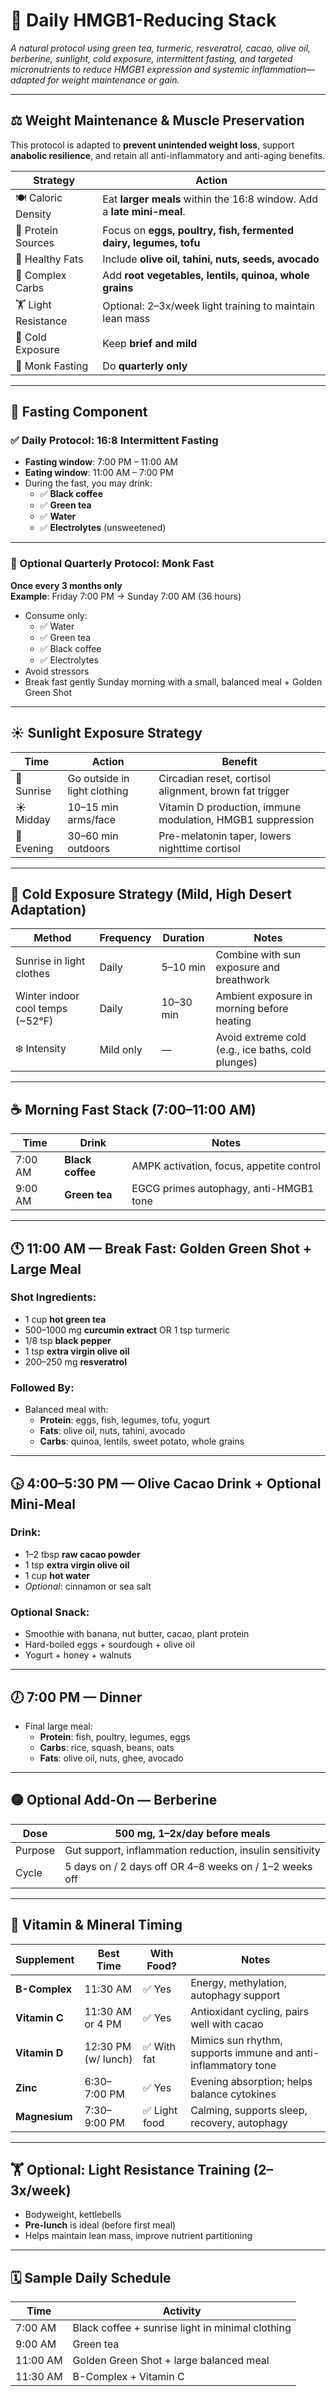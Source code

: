 # 🌿 Daily HMGB1-Reducing Stack  
*A natural protocol using green tea, turmeric, resveratrol, cacao, olive oil, berberine, sunlight, cold exposure, intermittent fasting, and targeted micronutrients to reduce HMGB1 expression and systemic inflammation—adapted for weight maintenance or gain.*

---

## ⚖️ Weight Maintenance & Muscle Preservation

This protocol is adapted to **prevent unintended weight loss**, support **anabolic resilience**, and retain all anti-inflammatory and anti-aging benefits.

| Strategy              | Action                                                            |
|-----------------------|-------------------------------------------------------------------|
| 🍽️ Caloric Density    | Eat **larger meals** within the 16:8 window. Add a **late mini-meal**. |
| 🥬 Protein Sources     | Focus on **eggs, poultry, fish, fermented dairy, legumes, tofu**  |
| 🥑 Healthy Fats        | Include **olive oil, tahini, nuts, seeds, avocado**               |
| 🍠 Complex Carbs       | Add **root vegetables, lentils, quinoa, whole grains**            |
| 🏋️ Light Resistance    | Optional: 2–3x/week light training to maintain lean mass           |
| 🧊 Cold Exposure       | Keep **brief and mild**                                            |
| 🛑 Monk Fasting        | Do **quarterly only**                                              |

---

## 🧬 Fasting Component

### ✅ Daily Protocol: 16:8 Intermittent Fasting
- **Fasting window**: 7:00 PM – 11:00 AM
- **Eating window**: 11:00 AM – 7:00 PM
- During the fast, you may drink:
  - ✅ **Black coffee**
  - ✅ **Green tea**
  - ✅ **Water**
  - ✅ **Electrolytes** (unsweetened)

---

### 🔁 Optional Quarterly Protocol: Monk Fast  
**Once every 3 months only**  
**Example**: Friday 7:00 PM → Sunday 7:00 AM (36 hours)

- Consume only:
  - ✅ Water
  - ✅ Green tea
  - ✅ Black coffee
  - ✅ Electrolytes
- Avoid stressors
- Break fast gently Sunday morning with a small, balanced meal + Golden Green Shot

---

## ☀️ Sunlight Exposure Strategy

| Time       | Action                    | Benefit                                                    |
|------------|---------------------------|-------------------------------------------------------------|
| 🌅 Sunrise  | Go outside in light clothing | Circadian reset, cortisol alignment, brown fat trigger    |
| ☀️ Midday  | 10–15 min arms/face        | Vitamin D production, immune modulation, HMGB1 suppression |
| 🌇 Evening  | 30–60 min outdoors         | Pre-melatonin taper, lowers nighttime cortisol              |

---

## 🧊 Cold Exposure Strategy (Mild, High Desert Adaptation)

| Method                       | Frequency   | Duration    | Notes                                              |
|------------------------------|-------------|-------------|-----------------------------------------------------|
| Sunrise in light clothes     | Daily       | 5–10 min    | Combine with sun exposure and breathwork            |
| Winter indoor cool temps (~52°F) | Daily   | 10–30 min   | Ambient exposure in morning before heating          |
| ❄️ Intensity                | Mild only   | —           | Avoid extreme cold (e.g., ice baths, cold plunges)  |

---

## ☕️ Morning Fast Stack (7:00–11:00 AM)

| Time     | Drink           | Notes                                  |
|----------|------------------|-----------------------------------------|
| 7:00 AM  | **Black coffee** | AMPK activation, focus, appetite control |
| 9:00 AM  | **Green tea**    | EGCG primes autophagy, anti-HMGB1 tone |

---

## 🕚 11:00 AM — Break Fast: Golden Green Shot + Large Meal

### Shot Ingredients:
- 1 cup **hot green tea**
- 500–1000 mg **curcumin extract** OR 1 tsp turmeric
- 1/8 tsp **black pepper**
- 1 tsp **extra virgin olive oil**
- 200–250 mg **resveratrol**

### Followed By:
- Balanced meal with:
  - **Protein**: eggs, fish, legumes, tofu, yogurt
  - **Fats**: olive oil, nuts, tahini, avocado
  - **Carbs**: quinoa, lentils, sweet potato, whole grains

---

## 🕟 4:00–5:30 PM — Olive Cacao Drink + Optional Mini-Meal

### Drink:
- 1–2 tbsp **raw cacao powder**
- 1 tsp **extra virgin olive oil**
- 1 cup **hot water**
- *Optional*: cinnamon or sea salt

### Optional Snack:
- Smoothie with banana, nut butter, cacao, plant protein
- Hard-boiled eggs + sourdough + olive oil
- Yogurt + honey + walnuts

---

## 🕖 7:00 PM — Dinner

- Final large meal:
  - **Protein**: fish, poultry, legumes, eggs
  - **Carbs**: rice, squash, beans, oats
  - **Fats**: olive oil, nuts, ghee, avocado

---

## 🟡 Optional Add-On — Berberine

| Dose        | 500 mg, 1–2x/day before meals            |
|-------------|------------------------------------------|
| Purpose     | Gut support, inflammation reduction, insulin sensitivity |
| Cycle       | 5 days on / 2 days off OR 4–8 weeks on / 1–2 weeks off |

---

## 🧪 Vitamin & Mineral Timing

| Supplement     | Best Time         | With Food? | Notes                                                               |
|----------------|-------------------|------------|----------------------------------------------------------------------|
| **B-Complex**  | 11:30 AM          | ✅ Yes     | Energy, methylation, autophagy support                              |
| **Vitamin C**  | 11:30 AM or 4 PM  | ✅ Yes     | Antioxidant cycling, pairs well with cacao                          |
| **Vitamin D**  | 12:30 PM (w/ lunch) | ✅ With fat | Mimics sun rhythm, supports immune and anti-inflammatory tone       |
| **Zinc**       | 6:30–7:00 PM      | ✅ Yes     | Evening absorption; helps balance cytokines                         |
| **Magnesium**  | 7:30–9:00 PM      | ✅ Light food | Calming, supports sleep, recovery, autophagy                      |

---

## 🏋️ Optional: Light Resistance Training (2–3x/week)

- Bodyweight, kettlebells
- **Pre-lunch** is ideal (before first meal)
- Helps maintain lean mass, improve nutrient partitioning

---

## 🗓 Sample Daily Schedule

| Time        | Activity                                           |
|-------------|----------------------------------------------------|
| 7:00 AM     | Black coffee + sunrise light in minimal clothing  |
| 9:00 AM     | Green tea                                          |
| 11:00 AM    | Golden Green Shot + large balanced meal           |
| 11:30 AM    | B-Complex + Vitamin C
